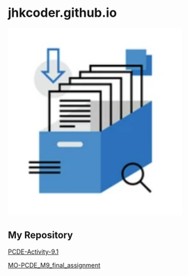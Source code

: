 # jhkcoder.github.io

<img src="repo.png" width="400">

## My Repository
[PCDE-Activity-9.1](https://jhkcoder.github.io/PCDE-Activity-9.1/)

[MO-PCDE_M9_final_assignment](https://github.com/jhkcoder/MO-PCDE_M9_final_assignment)
